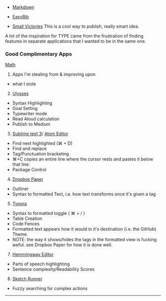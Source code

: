 
* [Markdown](https://daringfireball.net/projects/markdown/syntax)

* [EasyBib](http://www.easybib.com/guides/?from=footer)

* [Small Victories](https://www.smallvictori.es/)
This is a cool way to publish, really smart idea.

A lot of the inspiration for TYPE came from the frustration of finding features in separate applications that I wanted to be in the same one.

### Good Complimentary Apps

[Math](https://mathpix.com/)

1. Apps I'm stealing from & improving upon
  - what I stole

2. [Ulysses](https://ulyssesapp.com/)
  - Syntax Highlighting
  - Goal Setting
  - Typewriter mode
  - Read Aloud calculation
  - Publish to Medium
3. [Sublime text 3](https://www.sublimetext.com/3)/ [Atom Editor](https://atom.io/)
  - Find next highlighted (⌘ + D)
  - Find and replace
  - Tag/Punctuation bracketing
  - ⌘+C copies an entire line where the cursor rests and pastes it below that line.
  - Package Control
4. [Dropbox Paper](https://paper.dropbox.com/)
  - Outliner
  - Syntax to formatted Text, i.e. how text transforms once it's given a tag
5. [Typora](https://typora.io/)
  - Syntax to formatted toggle ( ⌘ + / )
  - Table Creation
  - Code Fences
  - Formatted text appears how it would in it's destination (i.e. the GitHub) Theme.
  - NOTE: the way it shows/hides the tags in the formatted view is fucking awful. see Dropbox Paper for how it is done well.
7. [Hemmingway Editor](http://www.hemingwayapp.com/)
  - Parts of speech highlighting
  - Sentence complexity/Readability Scores
8. [Sketch Runner](https://sketchrunner.com/)
  - Fuzzy searching for complex actions

----------
